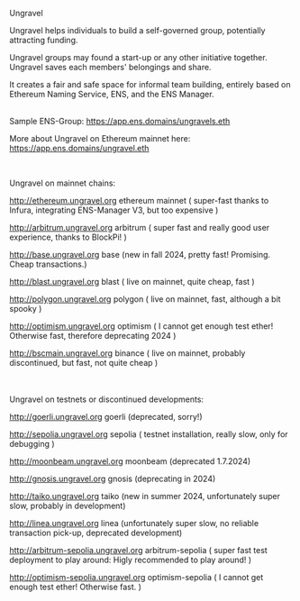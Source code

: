 Ungravel


Ungravel helps individuals to build a self-governed group, potentially attracting funding.

Ungravel groups may found a start-up or any other initiative together.
Ungravel saves each members' belongings and share. 

It creates a fair and safe space for informal team building, entirely based on Ethereum Naming Service, ENS, and the ENS Manager.
<br><br>

Sample ENS-Group:  https://app.ens.domains/ungravels.eth

More about Ungravel on Ethereum mainnet here: https://app.ens.domains/ungravel.eth 

<br>

Ungravel on mainnet chains:

http://ethereum.ungravel.org ethereum mainnet          ( super-fast thanks to Infura, integrating ENS-Manager V3, but too expensive )

http://arbitrum.ungravel.org arbitrum                  ( super fast and really good user experience, thanks to BlockPi! )

http://base.ungravel.org base                          (new in fall 2024, pretty fast! Promising. Cheap transactions.)

http://blast.ungravel.org blast                        ( live on mainnet, quite cheap, fast )

http://polygon.ungravel.org polygon                    ( live on mainnet, fast, although a bit spooky )

http://optimism.ungravel.org optimism                  ( I cannot get enough test ether! Otherwise fast, therefore deprecating 2024 )

http://bscmain.ungravel.org binance                    ( live on mainnet, probably discontinued, but fast, not quite cheap )

<br><br>
Ungravel on testnets or discontinued developments:

http://goerli.ungravel.org goerli                      (deprecated, sorry!)

http://sepolia.ungravel.org sepolia                    ( testnet installation, really slow, only for debugging )

http://moonbeam.ungravel.org moonbeam                  (deprecated 1.7.2024)

http://gnosis.ungravel.org gnosis                      (deprecating in 2024)

http://taiko.ungravel.org taiko                        (new in summer 2024, unfortunately super slow, probably in development)

http://linea.ungravel.org linea                        (unfortunately super slow, no reliable transaction pick-up, deprecated development)

http://arbitrum-sepolia.ungravel.org arbitrum-sepolia  ( super fast test deployment to play around: Higly recommended to play around! )

http://optimism-sepolia.ungravel.org optimism-sepolia  ( I cannot get enough test ether! Otherwise fast. )

<br><br>


<!---
pepihasenfuss/pepihasenfuss is a ✨ special ✨ repository because its `README.md` (this file) appears on your GitHub profile.
You can click the Preview link to take a look at your changes.
--->
